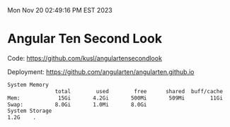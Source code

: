 Mon Nov 20 02:49:16 PM EST 2023

# Angular Ten Second Look

Code: https://github.com/kusl/angulartensecondlook

Deployment: https://github.com/angularten/angularten.github.io

```bash
System Memory
               total        used        free      shared  buff/cache   available
Mem:            15Gi       4.2Gi       500Mi       509Mi        11Gi        11Gi
Swap:          8.0Gi       1.0Mi       8.0Gi
System Storage
1.2G	.
```
